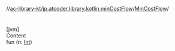 //[ac-library-kt](../../index.md)/[jp.atcoder.library.kotlin.minCostFlow](../index.md)/[MinCostFlow](index.md)/[<init>](-init-.md)



# <init>  
[jvm]  
Content  
fun [<init>](-init-.md)(n: [Int](https://kotlinlang.org/api/latest/jvm/stdlib/kotlin/-int/index.html))  



